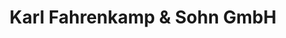 ---
title: "Karl Fahrenkamp & Sohn GmbH"
url: /extertal/karl-fahrenkamp-und-sohn-gmbh/
shop: Getränke
---